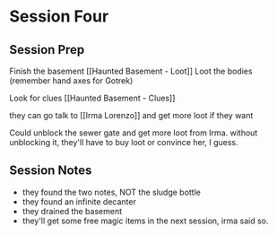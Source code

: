# Session Four


## Session Prep

Finish the basement
[[Haunted Basement - Loot]] Loot the bodies (remember hand axes for Gotrek)

Look for clues [[Haunted Basement - Clues]]

they can go talk to [[Irma Lorenzo]] and get more loot if they want

Could unblock the sewer gate and get more loot from Irma. without unblocking it, they'll have to buy loot or convince her, I guess.


## Session Notes
- they found the two notes, NOT the sludge bottle
- they found an infinite decanter
- they drained the basement
- they'll get some free magic items in the next session, irma said so. 



